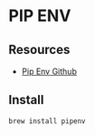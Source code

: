 # PIP ENV

## Resources

- [Pip Env Github](https://github.com/pypa/pipenv)

## Install

```console
brew install pipenv
```
